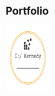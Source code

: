 # Portfolio
<img src="https://github.com/Madclergy/Portfolio/blob/master/assets/logo_transparent.png?raw=true" align="center"
     alt="Chad Kennedy's Portfolio Logo" width="120" height="178">
